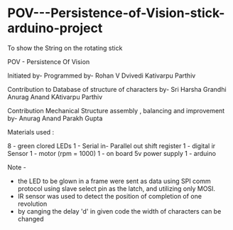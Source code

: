 # POV---Persistence-of-Vision-stick-arduino-project
To show the String on the rotating stick

POV - Persistence Of Vision

Initiated by- Programmed by-
Rohan V Dvivedi
Kativarpu Parthiv

Contribution to Database of structure of characters by-
Sri Harsha Grandhi
Anurag Anand
KAtivarpu Parthiv

Contribution Mechanical Structure assembly , balancing and improvement by-
Anurag Anand
Parakh Gupta

Materials used :

8 - green clored LEDs
1 - Serial in- Parallel out shift register
1 - digital ir Sensor
1 - motor (rpm = 1000)
1 - on board 5v power supply
1 - arduino

Note -
- the LED to be glown in a frame were sent as data using SPI comm protocol
using slave select pin as the latch, and utilizing only MOSI.
- IR sensor was used to detect the position of completion of one revolution
- by canging the delay 'd' in given code the width of characters can be changed

